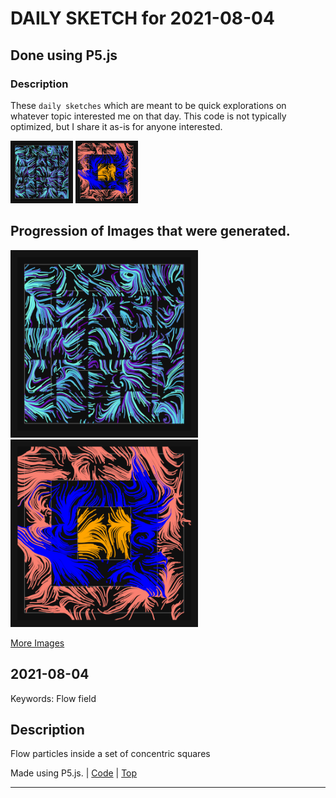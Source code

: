 # DAILY SKETCH for 2021-08-04

## Done using P5.js

### Description

These `daily sketches` which are meant to be quick explorations     on whatever topic interested me on that day. This code is not typically optimized, but I share it as-is     for anyone interested.

<img src = 'images/keep_2021-08-07-15-02-52.png' width = '100'> <img src = 'images/keep_2021-08-07-19-26-30.png' width = '100'> 

## Progression of Images that were generated.

<img src = 'images/keep_2021-08-07-15-02-52.png' width = '300'> 
<img src = 'images/keep_2021-08-07-19-26-30.png' width = '300'> 


[More Images](2021-08-04/images) 


 ## 2021-08-04
Keywords: Flow field
 

## Description 

 Flow particles inside a set of concentric squares
 

Made using P5.js. | [Code](2021/2021-08-04/) | [Top](#daily-sketches) 

-----

